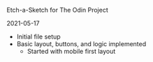 Etch-a-Sketch for The Odin Project

2021-05-17
- Initial file setup
- Basic layout, buttons, and logic implemented
    - Started with mobile first layout